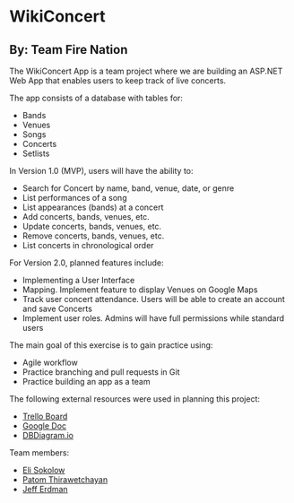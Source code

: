 # WikiConcert
## By: Team Fire Nation

The WikiConcert App is a team project where we are building an ASP.NET Web App that enables users to keep track of live concerts.

The app consists of a database with tables for:
- Bands
- Venues
- Songs
- Concerts
- Setlists


In Version 1.0 (MVP), users will have the ability to:
- Search for Concert by name, band, venue, date, or genre 
- List performances of a song
- List appearances (bands) at a concert
- Add concerts, bands, venues, etc.
- Update concerts, bands, venues, etc.
- Remove concerts, bands, venues, etc.
- List concerts in chronological order

For Version 2.0, planned features include:
- Implementing a User Interface
- Mapping.  Implement feature to display Venues on Google Maps
- Track user concert attendance.  Users will be able to create an account and save Concerts 
- Implement user roles.  Admins will have full permissions while standard users



The main goal of this exercise is to gain practice using:
- Agile workflow
- Practice branching and pull requests in Git
- Practice building an app as a team

The following external resources were used in planning this project:
- [Trello Board](https://trello.com/b/RRALVNjA/wikiconcert)
- [Google Doc](https://docs.google.com/document/d/1oKAk9JMia3RZMYZVs--FscpqjDoF17qHX6jYz5GaoOQ)
- [DBDiagram.io](https://dbdiagram.io/d/61eebd0b7cf3fc0e7c5d9dae)

Team members:
- [Eli Sokolow](https://github.com/EliS4444)
- [Patom Thirawetchayan](https://github.com/pthirawe)
- [Jeff Erdman](https://github.com/jerdman81)
